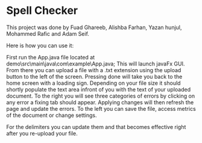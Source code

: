 # Spell Checker

This project was done by Fuad Ghareeb, Alishba Farhan, Yazan hunjul, Mohammed Rafic and Adam Seif.

Here is how you can use it:

First run the App.java file located at demo\src\main\java\com\example\App.java;
This will launch javaFx GUI.
From there you can upload a file with a .txt extension using the upload button to the left of the screen.
Pressing done will take you back to the home screen with a loading sign.
Depending on your file size it should shortly populate the text area infront of you with the text of your uploaded document.
To the right you will see three categories of errors by clicking on any error a fixing tab should appear.
Applying changes will then refresh the page and update the errors.
To the left you can save the file, access metrics of the document or change settings.

For the delimiters you can update them and that becomes effective right after you re-upload your file.
